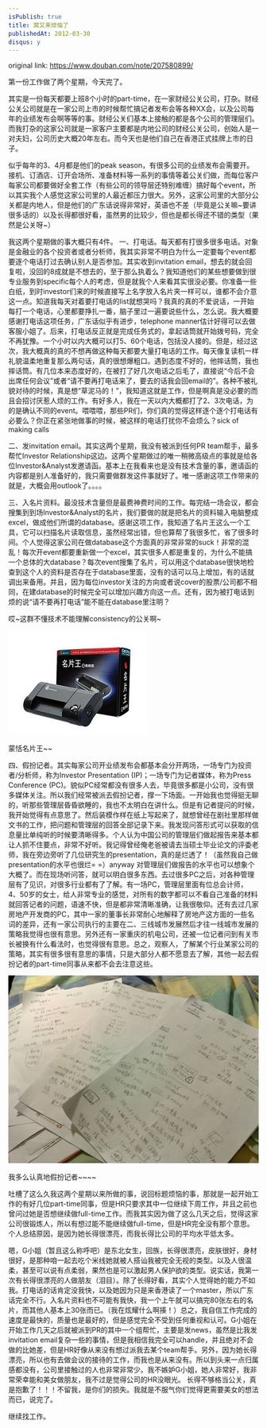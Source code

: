 ```yaml
---
isPublish: true
title: 窝又来烦恼了
publishedAt: 2012-03-30
disqus: y
---
```


original link: https://www.douban.com/note/207580899/

第一份工作做了两个星期，今天完了。

其实是一份每天都要上班8个小时的part-time，在一家财经公关公司，打杂。财经公关公司就是在一家公司上市的时候帮忙搞记者发布会等各种XX会，以及公司每年的业绩发布会啊等等的事。财经公关们基本上接触的都是各个公司的管理层们。而我打杂的这家公司就是一家客户主要都是内地公司的财经公关公司，创始人是一对夫妇，公司历史大概20年左右。而今天也是他们自己在香港正式挂牌上市的日子。

似乎每年的3、4月都是他们的peak season，有很多公司的业绩发布会需要开。接机、订酒店、订开会场所、准备材料等一系列的事情等着公关们做，而每位客户每家公司都要做好全套工作（有些公司的领导层还特别难缠）搞好每个event，所以其实我个人感觉这家公司里的人最近都压力很大。另外，这家公司里的大部分公关都是内地人，但是他们的广东话说得非常好，英语也不差（毕竟是公关嘛~要讲很多话的）以及长得都很好看，虽然男的比较少，但也是都长得还不错的类型（果然是公关呀~）

我这两个星期做的事大概只有4件。
一、打电话。每天都有打很多很多电话。对象是金融业的各个投资者或者分析师，我其实非常不明白为什么一定要每个event都要逐个电话打过去确认别人是否参加。其实收到invitation email，想去的就会回复啦，没回的8成就是不想去的，至于那么执着么？我知道他们的某些想要做到很专业服务到specific每个人的考虑，但是就我个人来看其实很没必要。你准备一些白纸，到时investor们来的时候直接写上名字放入名片夹一样可以，谁都不会介意这一点。知道我每天对着要打电话的list就想哭吗？我真的真的不爱说话，一开始每打一个电话，心里都要挣扎一番，脑子里过一遍要说些什么，怎么说。我大概要感谢打电话这项任务，广东话似乎有进步，telephone manner估计好得可以去做客服小姐了。后来，打电话反正就是完成任务式的，拿起话筒就开始拨号码，完全不再犹豫。一个小时以内大概可以打5、60个电话，包括没人接的。但是，经过这次，我大概真的真的不想再做这种每天都要大量打电话的工作。每天像复读机一样礼貌温柔地重复那么两句话，真的很想爆粗口。遇到态度不好的，他摔话筒，我也摔话筒。有几位本来态度好的，在被打了好几次电话之后毛了，直接说“今后不会出席任何会议”或者“请不要再打电话来了，要去的话我会回email的”。各种不被礼貌对待的时候，真是想“草泥马的！”，我知道这就是工作，但是啊真是没必要的而且会招讨厌惹人烦的工作。有好多人，我在一天以内大概都打了2、3次电话，为的是确认不同的event。喂喂喂，那些PR们，你们真的觉得这样逐个逐个打电话有必要么？你正在紧张地做事的时候，被这样的电话打扰你不会烦么？sick of making calls

二、发invitation email。其实这两个星期，我没有被派到任何PR team帮手，最多帮忙Investor Relationship这边。这两个星期做过的唯一稍微高级点的事就是给各位Investor&Analyst发邀请函。基本上在我看来也是没有技术含量的事，邀请函的内容都是别人准备好的，我只需要做群发这件事就好了。唯一感谢这项工作带来的就是，大概会用outlook了。。。。

三、入名片资料。最没技术含量但是最费神费时间的工作。每完结一场会议，都会搜集到到场Investor&Analyst的名片，我们要做的就是把名片的资料输入电脑整成excel，做成他们所谓的database。感谢这项工作，我知道了名片王这么一个工具，它可以扫描名片读取信息，虽然经常出错，但也算帮了我很多忙，省了很多时间。个人觉得这家公司在做database这个方面真的非常非常的suck！非常的混乱！每次开event都要重新做一个excel，其实很多人都是重复的，为什么不能搞一个总体的大database？每次event搜集了名片，可以用这个database很快地检查到这个人的资料是否存在于database里面，没有的话可以马上增加，有的话就调出来备用。并且，因为每位investor关注的方向或者说cover的股票/公司都不相同，在建database的时候完全可以增加兴趣方向这一点。还有，因为被打电话到烦的说“请不要再打电话”能不能在database里注明？

哎~这群不懂技术不能理解consistency的公关啊~

![蒙恬名片王~~](../../assets/images/p207580899-1.jpg)

蒙恬名片王~~



四、假扮记者。其实每家公司开业绩发布会都基本会分开两场，一场专门为投资者/分析师，称为Investor Presentation (IP)；一场专门为记者媒体，称为Press Conference (PC)。貌似PC经常都没有很多人去，毕竟很多都是小公司，没有很多媒体关注。所以我们经常被派去假扮记者，撑一下场面。一开始我也觉得挺无聊的，听那些管理层昏昏欲睡的，我也不太明白在讲什么。但是有记者提问的时候，我开始觉得有点意思了。然后装模作样在纸上写起来了，就想曾经在剧社里那样做文书的工作，把问题和管理层的回答全部记录下来。我发现问答形式可以获取的信息量比单纯听的时候要清晰得多。个人认为中国公司的管理层们做起报告来基本都让人抓不住要点，非常不好听。我记得曾经俺老爸被请去当硕士毕业论文的评委老师，我在旁边旁听了几位研究生的presentation，真的是烂透了！（虽然我自己做presentation的水平也很烂= =）anyway 对管理层们做报告的水平也可以想象个大概了。而在现场听问答，就可以明白很多东西。去过很多PC之后，对各种管理层有了见识，对很多行业都有了了解。有一场PC，管理层里面有位总会计师，4、50岁的女士，给人非常专业的感觉，对所有的数字都可以不看自己准备的材料就回答记者的问题，语速不快，但是都非常清晰准确，让我很敬仰。还有去过几家房地产开发商的PC，其中一家的董事长非常耐心地解释了房地产这方面的一些名词的差异，还有一家公司执行的主要在二、三线城市发展然后才往一线城市发展的策略我觉得也很有意思。另外还有一家重庆的机电公司，还被一位记者问到有关市长被换有什么看法时，也觉得很有意思。总之，观察人，了解某个行业某家公司的策略，其实有很多很有意思的事情，只是大部分人都不愿意去了解，其他一起去假扮记者的part-time同事从来都不会去注意这些。

![我多么认真地假扮记者~~~~](../../assets/images/p207580899-2.jpg)

我多么认真地假扮记者~~~~




吐槽了这么久我这两个星期以来所做的事，说回标题烦恼的事，那就是一起开始工作的有好几位part-time同事，但是HR只要求其中一位继续下周工作，并且之前也曾问过她是否想继续做full-time工作。而我其实因为做了这么几天之后，觉得这家公司很锻炼人，所以有想过能不能继续做full-time，但是HR完全没有那个意思。个人总结原因，是因为她长得很漂亮，而我长得比公司的平均水平低太多。

嗯，G小姐（暂且这么称呼吧）是东北女生，回族，长得很漂亮，皮肤很好，身材很好，是那种咱一起去吃个米线她就被人搭讪我被完全无视的类型。以及人很温柔，甚至可以说有点柔弱，果然也是可以激起男人保护欲的类型。说实话，我第一次有长得很漂亮的人做朋友（泪目）。除了长得好看，其实个人觉得她的能力不如我。打电话的话肯定没我快，以及她因为只是来香港读了一个master，所以广东话完全不行。入名片资料也不可能有我快，我一个上午就可以搞完80张左右的名片，而其他人基本上30张而已。（我在炫耀什么啊揍！）总之，我自信工作完成的速度是最快的，质量也是最好的，但是感觉完全不受到任何重视和认可。G小姐在开始工作几天之后就被派到PR的其中一个组帮忙，主要是发news，虽然是比我发invitation email复杂一些的事情，但是我相信我完全可以handle，并且绝对不会做的比她差，但是HR好像从来没有想过派我去某个team帮手。另外，因为她长得漂亮，所以也有去做会议的接待的工作，而我也是从来没有。所以到头来一点归属感都没有，公司里接触过的人也非常非常少。我不嫉妒G小姐，她人非常好，我非常荣幸能和美女做朋友，我不过是觉得公司的HR没眼光。
长得不够格当公关，真是抱歉了！！！不留我，是你们的损失。我就是不服气你们觉得更需要美女的想法而已，说完了。

继续找工作。
